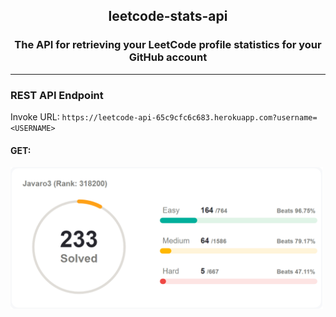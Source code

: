 <h2 align="center">leetcode-stats-api</h2>
<h3 align="center">The API for retrieving your LeetCode profile statistics for your GitHub account</h3>

***
### REST API Endpoint

Invoke URL: `https://leetcode-api-65c9cfc6c683.herokuapp.com?username=<USERNAME>`

#### GET:
<img src="https://github.com/Javaro3/LeetCodeApi/blob/main/images/get.png" width="500">
